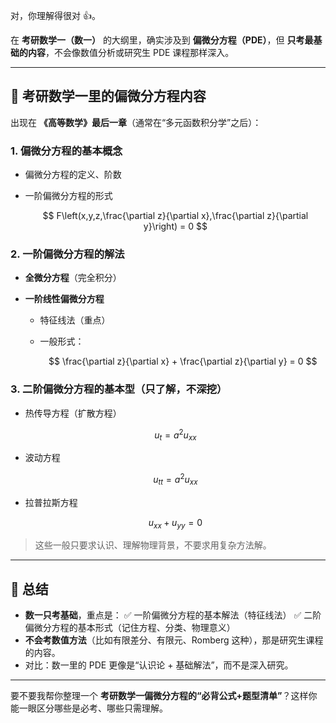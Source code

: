 对，你理解得很对 👍。

在 **考研数学一（数一）** 的大纲里，确实涉及到 **偏微分方程（PDE）**，但 **只考最基础的内容**，不会像数值分析或研究生 PDE 课程那样深入。

---

## 📘 考研数学一里的偏微分方程内容

出现在 **《高等数学》最后一章**（通常在“多元函数积分学”之后）：

### 1. 偏微分方程的基本概念

* 偏微分方程的定义、阶数
* 一阶偏微分方程的形式

  $$
  F\left(x,y,z,\frac{\partial z}{\partial x},\frac{\partial z}{\partial y}\right) = 0
  $$

### 2. 一阶偏微分方程的解法

* **全微分方程**（完全积分）
* **一阶线性偏微分方程**

  * 特征线法（重点）
  * 一般形式：

    $$
    \frac{\partial z}{\partial x} + \frac{\partial z}{\partial y} = 0
    $$

### 3. 二阶偏微分方程的基本型（只了解，不深挖）

* 热传导方程（扩散方程）

  $$
  u_t = a^2 u_{xx}
  $$
* 波动方程

  $$
  u_{tt} = a^2 u_{xx}
  $$
* 拉普拉斯方程

  $$
  u_{xx} + u_{yy} = 0
  $$

> 这些一般只要求认识、理解物理背景，不要求用复杂方法解。

---

## 🎯 总结

* **数一只考基础**，重点是：
  ✅ 一阶偏微分方程的基本解法（特征线法）
  ✅ 二阶偏微分方程的基本形式（记住方程、分类、物理意义）
* **不会考数值方法**（比如有限差分、有限元、Romberg 这种），那是研究生课程的内容。
* 对比：数一里的 PDE 更像是“认识论 + 基础解法”，而不是深入研究。

---

要不要我帮你整理一个 **考研数学一偏微分方程的“必背公式+题型清单”**？这样你能一眼区分哪些是必考、哪些只需理解。



